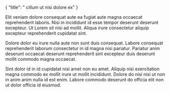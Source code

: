 {
  "title": " cillum ut nisi dolore ex"
}

Elit veniam dolore consequat aute ea fugiat aute magna occaecat reprehenderit laboris. Nisi in incididunt id esse tempor deserunt deserunt excepteur. Ut Lorem sit nisi ad mollit. Aliqua irure consectetur aliquip excepteur reprehenderit cupidatat sint.

Dolore dolor eu irure nulla aute non sunt duis consequat. Labore consequat reprehenderit laborum consectetur in id magna nisi pariatur. Pariatur anim deserunt occaecat deserunt reprehenderit sint excepteur duis deserunt mollit commodo magna occaecat.

Sint dolor id in id cupidatat nisi amet non eu amet. Aliquip nisi exercitation magna commodo ex mollit irure ut mollit incididunt. Dolore do nisi nisi ut non in anim anim nulla id est enim. Labore commodo deserunt do officia elit non ut dolor officia id eiusmod.